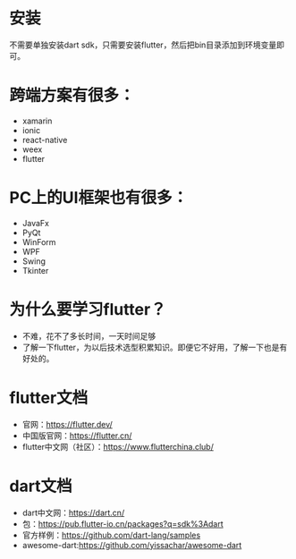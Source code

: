 # 安装
不需要单独安装dart sdk，只需要安装flutter，然后把bin目录添加到环境变量即可。  
# 跨端方案有很多：
* xamarin
* ionic
* react-native
* weex
* flutter

# PC上的UI框架也有很多：
* JavaFx
* PyQt
* WinForm
* WPF
* Swing
* Tkinter


# 为什么要学习flutter？
* 不难，花不了多长时间，一天时间足够
* 了解一下flutter，为以后技术选型积累知识。即便它不好用，了解一下也是有好处的。  

# flutter文档
* 官网：https://flutter.dev/
* 中国版官网：https://flutter.cn/
* flutter中文网（社区）：https://www.flutterchina.club/

# dart文档
* dart中文网：https://dart.cn/
* 包：https://pub.flutter-io.cn/packages?q=sdk%3Adart
* 官方样例：https://github.com/dart-lang/samples
* awesome-dart:https://github.com/yissachar/awesome-dart